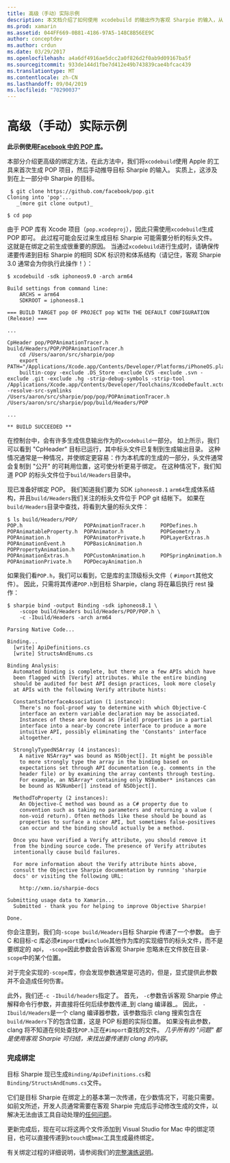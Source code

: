 ```yaml
---
title: 高级（手动）实际示例
description: 本文档介绍了如何使用 xcodebuild 的输出作为客观 Sharpie 的输入，从而深入了解目标 Sharpie 的作用。
ms.prod: xamarin
ms.assetid: 044FF669-0B81-4186-97A5-148C8B56EE9C
author: conceptdev
ms.author: crdun
ms.date: 03/29/2017
ms.openlocfilehash: a4a6df4916ae5dcc2a0f826d2f0ab9d09167ba5f
ms.sourcegitcommit: 933de144d1fbe7d412e49b743839cae4bfcac439
ms.translationtype: MT
ms.contentlocale: zh-CN
ms.lasthandoff: 09/04/2019
ms.locfileid: "70290037"
---
```

# <a name="advanced-manual-real-world-example"></a>高级（手动）实际示例

**此示例使用[Facebook 中的 POP 库](https://github.com/facebook/pop)。**

本部分介绍更高级的绑定方法，在此方法中，我们将`xcodebuild`使用 Apple 的工具来首次生成 POP 项目，然后手动推导目标 Sharpie 的输入。 实质上，这涉及到在上一部分中 Sharpie 的目标。

```
 $ git clone https://github.com/facebook/pop.git
Cloning into 'pop'...
   _(more git clone output)_

$ cd pop
```

由于 POP 库有 Xcode 项目（`pop.xcodeproj`），因此只需使用`xcodebuild`生成 POP 即可。 此过程可能会反过来生成目标 Sharpie 可能需要分析的标头文件。 这就是在绑定之前生成很重要的原因。 当通过`xcodebuild`进行生成时，请确保传递要传递到目标 Sharpie 的相同 SDK 标识符和体系结构（请记住，客观 Sharpie 3.0 通常会为你执行此操作！）：

```
$ xcodebuild -sdk iphoneos9.0 -arch arm64

Build settings from command line:
    ARCHS = arm64
    SDKROOT = iphoneos8.1
 
=== BUILD TARGET pop OF PROJECT pop WITH THE DEFAULT CONFIGURATION (Release) ===
 
...
 
CpHeader pop/POPAnimationTracer.h build/Headers/POP/POPAnimationTracer.h
    cd /Users/aaron/src/sharpie/pop
    export PATH="/Applications/Xcode.app/Contents/Developer/Platforms/iPhoneOS.platform/Developer/usr/bin:/Applications/Xcode.app/Contents/Developer/usr/bin:/Users/aaron/bin::/usr/local/bin:/usr/bin:/bin:/usr/sbin:/sbin:/opt/X11/bin:/usr/local/git/bin:/Users/aaron/.rvm/bin"
    builtin-copy -exclude .DS_Store -exclude CVS -exclude .svn -exclude .git -exclude .hg -strip-debug-symbols -strip-tool /Applications/Xcode.app/Contents/Developer/Toolchains/XcodeDefault.xctoolchain/usr/bin/strip -resolve-src-symlinks /Users/aaron/src/sharpie/pop/pop/POPAnimationTracer.h /Users/aaron/src/sharpie/pop/build/Headers/POP
 
...
 
** BUILD SUCCEEDED **
```

在控制台中，会有许多生成信息输出作为的`xcodebuild`一部分。 如上所示，我们可以看到 "CpHeader" 目标已运行，其中标头文件已复制到生成输出目录。 这种情况通常是一种情况，并使绑定更容易：作为本机库的生成的一部分，头文件通常会复制到 "公开" 的可耗用位置，这可使分析更易于绑定。 在这种情况下，我们知道 POP 的标头文件位于`build/Headers`目录中。

现已准备好绑定 POP。 我们知道我们要为 SDK `iphoneos8.1` `arm64`生成体系结构，并且`build/Headers`我们关注的标头文件位于 POP git 结帐下。 如果在`build/Headers`目录中查找，将看到大量的标头文件：

```
$ ls build/Headers/POP/
POP.h                    POPAnimationTracer.h     POPDefines.h
POPAnimatableProperty.h  POPAnimator.h            POPGeometry.h
POPAnimation.h           POPAnimatorPrivate.h     POPLayerExtras.h
POPAnimationEvent.h      POPBasicAnimation.h      POPPropertyAnimation.h
POPAnimationExtras.h     POPCustomAnimation.h     POPSpringAnimation.h
POPAnimationPrivate.h    POPDecayAnimation.h
```

如果我们看`POP.h`，我们可以看到，它是库的主顶级标头文件（ `#import`其他文件）。 因此，只需将其传递`POP.h`到目标 Sharpie，clang 将在幕后执行 rest 操作：

```
$ sharpie bind -output Binding -sdk iphoneos8.1 \
    -scope build/Headers build/Headers/POP/POP.h \
    -c -Ibuild/Headers -arch arm64

Parsing Native Code...

Binding...
  [write] ApiDefinitions.cs
  [write] StructsAndEnums.cs

Binding Analysis:
  Automated binding is complete, but there are a few APIs which have
  been flagged with [Verify] attributes. While the entire binding
  should be audited for best API design practices, look more closely
  at APIs with the following Verify attribute hints:

  ConstantsInterfaceAssociation (1 instance):
    There's no fool-proof way to determine with which Objective-C
    interface an extern variable declaration may be associated.
    Instances of these are bound as [Field] properties in a partial
    interface into a near-by concrete interface to produce a more
    intuitive API, possibly eliminating the 'Constants' interface
    altogether.

  StronglyTypedNSArray (4 instances):
    A native NSArray* was bound as NSObject[]. It might be possible
    to more strongly type the array in the binding based on
    expectations set through API documentation (e.g. comments in the
    header file) or by examining the array contents through testing.
    For example, an NSArray* containing only NSNumber* instances can
    be bound as NSNumber[] instead of NSObject[].

  MethodToProperty (2 instances):
    An Objective-C method was bound as a C# property due to
    convention such as taking no parameters and returning a value (
    non-void return). Often methods like these should be bound as
    properties to surface a nicer API, but sometimes false-positives
    can occur and the binding should actually be a method.

  Once you have verified a Verify attribute, you should remove it
  from the binding source code. The presence of Verify attributes
  intentionally cause build failures.

  For more information about the Verify attribute hints above,
  consult the Objective Sharpie documentation by running 'sharpie
  docs' or visiting the following URL:

    http://xmn.io/sharpie-docs

Submitting usage data to Xamarin...
  Submitted - thank you for helping to improve Objective Sharpie!

Done.
```

你会注意到，我们向`-scope build/Headers`目标 Sharpie 传递了一个参数。 由于 C 和目标-c 库必须`#import`或`#include`其他作为库的实现细节的标头文件，而不是要绑定的 api， `-scope`因此参数会告诉客观 Sharpie 忽略未在文件放在目录`-scope`中的某个位置。

对于完全实现的`-scope`库，你会发现参数通常是可选的，但是，显式提供此参数并不会造成任何伤害。

此外，我们还`-c -Ibuild/headers`指定了。 首先， `-c`参数告诉客观 Sharpie 停止解释命令行参数，并直接将任何后续参数传递_到 clang 编译器_。 因此， `-Ibuild/Headers`是一个 clang 编译器参数，该参数指示 clang 搜索包含在`build/Headers`下的包含位置，这是 POP 标题的实际位置。 如果没有此参数，clang 将不知道在何处查找`POP.h`正在`#import`查找的文件。 _几乎所有的 "问题" 都是使用客观 Sharpie 可归结，来找出要传递到 clang 的内容_。

### <a name="completing-the-binding"></a>完成绑定

目标 Sharpie 现已生成`Binding/ApiDefinitions.cs`和`Binding/StructsAndEnums.cs`文件。

它们是目标 Sharpie 在绑定上的基本第一次传递，在少数情况下，可能只需要。 如前文所述，开发人员通常需要在客观 Sharpie 完成后手动修改生成的文件，以解决无法由该工具自动处理的[任何问题](~/cross-platform/macios/binding/objective-sharpie/platform/apidefinitions-structsandenums.md)。

更新完成后，现在可以将这两个文件添加到 Visual Studio for Mac 中的绑定项目，也可以直接传递到`btouch`或`bmac`工具生成最终绑定。

有关绑定过程的详细说明，请参阅我们的[完整演练说明](~/ios/platform/binding-objective-c/walkthrough.md)。
